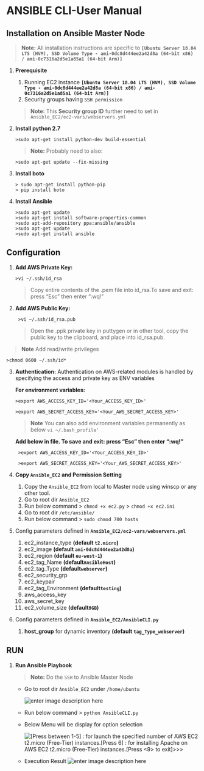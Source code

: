  #  ANSIBLE CLI-User Manual
 ## Installation on Ansible Master Node
 
 >**Note:**  All installation instructions are specific to **`[Ubuntu Server 18.04 LTS (HVM), SSD Volume Type - ami-0dc8d444ee2a42d8a (64-bit x86) / ami-0c7316a2d5e1a85a1 (64-bit Arm)]`**
 
 1. **Prerequisite**
       1. Running  EC2 instance **`[Ubuntu Server 18.04 LTS (HVM), SSD Volume Type - ami-0dc8d444ee2a42d8a (64-bit x86) / ami-0c7316a2d5e1a85a1 (64-bit Arm)]`**
       2. Security groups having `SSH permission`
       
       >**Note:**  This **Security group ID**  further need to set in `Ansible_EC2/ec2-vars/webservers.yml`
       
 3. **Install python 2.7**
 
        >sudo apt-get install python-dev build-essential
         
       >**Note:**  Probably need to also:
        
        >sudo apt-get update --fix-missing
  
 4.   **Install boto**
 
          > sudo apt-get install python-pip
          > pip install boto
          
 5.   **Install Ansible**
          
          >sudo apt-get update
          >sudo apt-get install software-properties-common
          >sudo apt-add-repository ppa:ansible/ansible
          >sudo apt-get update
          >sudo apt-get install ansible 
          
 ## Configuration
 1.  **Add AWS Private Key:**
 
         >vi ~/.ssh/id_rsa
        
       >  Copy entire contents of the .pem file into id_rsa.To save and exit: press “Esc” then enter “:wq!”
 2.  **Add AWS Public Key:**
          
          >vi ~/.ssh/id_rsa.pub

      >  Open the .ppk private key in puttygen or in other tool, copy the public key to the clipboard, and place into id_rsa.pub.
                                     

> **Note**   Add read/write privileges
   
    >chmod 0600 ~/.ssh/id*
     
 3.  **Authentication:**
 Authentication on AWS-related modules is handled by specifying the access and private key as ENV variables
     
     **For environment variables:**
     
         >export AWS_ACCESS_KEY_ID='<Your_ACCESS_KEY_ID>'
     
         >export AWS_SECRET_ACCESS_KEY='<Your_AWS_SECRET_ACCESS_KEY>'
   
       > **Note**   You can also add environment variables permanently as below
      >`vi ~/.bash_profile'`
     
        **Add below in file. To save and exit: press “Esc” then enter “:wq!”**
     
          >export AWS_ACCESS_KEY_ID='<Your_ACCESS_KEY_ID>'
        
          >export AWS_SECRET_ACCESS_KEY='<Your_AWS_SECRET_ACCESS_KEY>'

 4.  **Copy  `Ansible_EC2` and Permission Setting**
      1. Copy the `Ansible_EC2` from local to Master node using winscp or any other tool.
      2. Go to root dir  `Ansible_EC2` 
      3.  Run below command
			  > `chmod +x ec2.py`
			  > `chmod +x ec2.ini`
	 4. Go to root dir  `/etc/ansible/` 
      5.  Run below command
			  > `sudo chmod 700 hosts`
 5.  Config parameters defined in **`Ansible_EC2/ec2-vars/webservers.yml`**
      1. ec2_instance_type **(default `t2.micro`)**
      2. ec2_image **(default `ami-0dc8d444ee2a42d8a`)**
      3. ec2_region **(default `eu-west-1`)**
      4. ec2_tag_Name **(default`AnsibleHost`)**
      5. ec2_tag_Type **(default`webserver`)**
      6. ec2_security_grp 
      7. ec2_keypair
      8. ec2_tag_Environment **(default`testing`)**
      9. aws_access_key
      10. aws_secret_key
      11. ec2_volume_size **(default`8GB`)**
   6.  Config parameters defined in **`Ansible_EC2/AnsibleCLI.py`**
       1. **host_group** for dynamic inventory **(default `tag_Type_webserver`)**
      
 ## RUN		      
 1. **Run Ansible Playbook**
 
    >**Note:**  Do the `SSH`  to Ansible Master Node 
    
    - Go to root dir  `Ansible_EC2`  under `/home/ubuntu`
  
       ![enter image description here](https://raw.githubusercontent.com/GitPointer/ec2_ansible/main/ansible_master_pwd.png)


    - Run below command
			 > `python AnsibleCLI.py`
     - Below Menu will be display for option selection 

   	   ![[Press between 1-5] : for launch the specified number of AWS EC2 t2.micro (Free-Tier) instances.[Press 6] :           for installing Apache on AWS EC2 t2.micro (Free-Tier) instances.[Press <9> to exit]>>>](https://raw.githubusercontent.com/GitPointer/ec2_ansible/main/playbook_run.png)	
    
    - Execution Result
 ![enter image description here](https://raw.githubusercontent.com/GitPointer/ec2_ansible/main/playbook_run_result.png)




